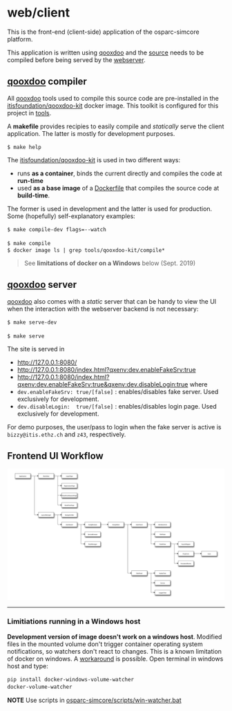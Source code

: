 # web/client

This is the front-end (client-side) application of the osparc-simcore platform.

This application is written using [qooxdoo] and the [source](source) needs to be compiled before being served by the [webserver](../web/server).


## [qooxdoo] compiler

All [qooxdoo] tools used to compile this source code are pre-installed in the [itisfoundation/qooxdoo-kit](https://github.com/ITISFoundation/dockerfiles/tree/master/qooxdoo-kit) docker image. This toolkit is configured for this project in [tools](services/web/client/tools).

A **makefile** provides recipies to easily compile and *statically* serve the client application. The latter is mostly for development purposes.

    $ make help

The [itisfoundation/qooxdoo-kit] is used in two different ways:

- runs **as a container**, binds the current directly and compiles the code at **run-time**
- used **as a base image** of a [Dockerfile](services/web/client/tools/qooxdoo-kit/compile/Dockerfile) that compiles the source code at **build-time**.

The former is used in development and the latter is used for production. Some (hopefully) self-explanatory examples:

    $ make compile-dev flags=--watch

    $ make compile
    $ docker image ls | grep tools/qooxdoo-kit/compile*



> See **limitations of docker on a Windows** below (Sept. 2019)


## [qooxdoo] server

[qooxdoo] also comes with a *static* server that can be handy to view the UI when the interaction with the webserver backend is not necessary:

    $ make serve-dev

    $ make serve

The site is served in

- http://127.0.0.1:8080/
- http://127.0.0.1:8080/index.html?qxenv:dev.enableFakeSrv:true
- http://127.0.0.1:8080/index.html?qxenv:dev.enableFakeSrv:true&qxenv:dev.disableLogin:true
where
- ``dev.enableFakeSrv: true/[false]`` : enables/disables fake server. Used exclusively for development.
- ``dev.disableLogin:  true/[false]``  : enables/disables login page. Used exclusively for development.

For demo purposes, the user/pass to login when the fake server is active is ```bizzy@itis.ethz.ch``` and ```z43```, respectively.

## Frontend UI Workflow

![Frontend UI Workflow](docs/img/frontend-diagram.svg)

---

### Limitiations running in a Windows host

**Development version of image doesn't work on a windows host**. Modified files in the mounted volume don't trigger container operating  system notifications, so watchers don't react to changes. This is a known limitation of docker on windows. A [workaround](http://blog.subjectify.us/miscellaneous/2017/04/24/docker-for-windows-watch-bindings.html) is possible. Open terminal in windows host and type:

```bash
pip install docker-windows-volume-watcher
docker-volume-watcher
```

**NOTE** Use scripts in [osparc-simcore/scripts/win-watcher.bat](../../../scripts/win-watcher.bat)


<!-- ADD REFERENCES ALPHABETICALLY BELOW THIS LINE -->
[qooxdoo]:http://www.qooxdoo.org/
[itisfoundation/qooxdoo-kit]:https://github.com/ITISFoundation/dockerfiles/tree/master/qooxdoo-kit
